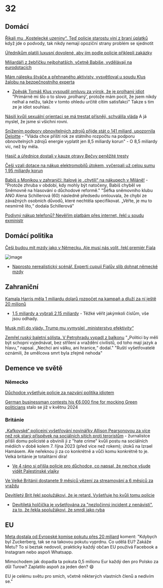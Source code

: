# 32

## Domácí

[Říkali mu „Kostelecké uzeniny“. Teď policie starostu viní z braní úplatků](https://www.seznamzpravy.cz/clanek/domaci-kauzy-rikali-mu-kostelecke-uzeniny-ted-policie-starostu-vini-z-brani-uplatku-264296) když jde o podvody, tak nikdy nemají opoziční strany problém se sjednotit

[Úředníkům platili luxusní dovolené, aby jim podle policie přiklepli zakázky](https://www.seznamzpravy.cz/clanek/domaci-kauzy-luxusni-zajezdy-a-milionove-zakazky-policie-popsala-novy-pripad-korupce-264401)

[Miliardáři z žebříčku nejbohatších, včetně Babiše, vydělávají na eurodotacích](https://www.novinky.cz/clanek/ekonomika-miliardari-z-zebricku-nejbohatsich-vcetne-babise-vydelavaji-na-eurodotacich-vsima-si-guardian-40496157)

[Mám nálepku štváče a přehnaného aktivisty, vysvětloval u soudu Klus žalobu na bezpečnostního experta](https://www.novinky.cz/clanek/domaci-mam-nalepku-stvace-a-prehnaneho-aktivisty-vysvetloval-u-soudu-klus-zalobu-na-bezpecnostniho-experta-40497195)
  *  [Zpěvák Tomáš Klus vysoudil omluvu za výrok, že je prolhaný idiot](https://www.idnes.cz/zpravy/revue/spolecnost/tomas-klus-zpevak-milan-mikulecky-expert-palestina-izrael-rozsudek.A241115_130937_lidicky_iri) "Primárně mi šlo o to slovo ‚prolhaný‘, protože mám pocit, že jsem nikdy nelhal a nelžu, takže v tomto ohledu určitě cítím satisfakci" Takze s tim ze je idiot souhlasi.

[Násilí kvůli sexuální orientaci se má trestat přísněji, schválila vláda](https://www.novinky.cz/clanek/domaci-nasili-kvuli-sexualni-orientaci-se-ma-trestat-prisneji-schvalila-vlada-40497204) A já myslel, že jsme si všichni rovni.

[Snížením podpory obnovitelných zdrojů přijde stát o 141 miliard, upozornila Deloitte](https://www.novinky.cz/clanek/ekonomika-snizenim-podpory-obnovitelnych-zdroju-prijde-stat-o-141-miliard-upozornila-deloitte-40497113) - "Vláda chce příští rok ze státního rozpočtu na podporu obnovitelných zdrojů energie vyplatit jen 8,5 miliardy korun" - O 8,5 miliardy víc, než by měla.

[Hasič a úřednice dostali v kauze otravy Bečvy peněžité tresty](https://www.novinky.cz/clanek/domaci-hasic-a-urednice-dostali-v-kauze-otravy-becvy-penezite-tresty-40497102#dop_ab_variant=0&dop_id=40497102&dop_req_id=6YzdtFImbAt-202411140831&dop_source_zone_name=novinky.web.nexttoart)

[Češi vzali dotace na nákup elektromobilů útokem, vyčerpali už celou sumu 1,95 miliardy korun](https://www.novinky.cz/clanek/auto-cesi-vzali-dotace-na-nakup-elektromobilu-utokem-vycerpali-uz-celou-sumu-195-miliardy-korun-40497153)

[Babiš s Monikou v zahraničí: Italové je „chytili“ na nákupech v Miláně!](https://www.blesk.cz/clanek/zpravy-politika/799554/babis-s-monikou-v-zahranici-italove-je-chytili-na-nakupech-v-milane.html) - "Protože zhruba v období, kdy mohly být natočeny, Babiš chyběl ve Sněmovně na hlasování o důchodové reformě." "Šéfka sněmovního klubu ANO Alena Schillerová (60) následně předsedu omlouvala, že chybí ze závažných osobních důvodů, které nechtěla specifikovat. „Věřte, je mu to nesmírně líto,“ dodala Schillerová"

[Podivný nákup telefonů? Nevěřím platbám přes internet, řekl u soudu exministr](https://www.idnes.cz/zpravy/domaci/katerina-blazkova-namestkyne-ministerstvo-obrany-mobilni-telefony-lubomir-metnar.A241114_102314_tv-domaci_iri)

## Domácí politika

[Češi budou mít mzdy jako v Německu. Ale musí nás volit, řekl premiér Fiala](https://www.idnes.cz/zpravy/domaci/premier-petr-fiala-mzdy-nemecko-volby-spolu.A241117_131809_domaci_misl)

![image](https://github.com/user-attachments/assets/bacc09a7-6821-471d-9f02-bca7efbb6224)

 * [Naprosto nerealistický scénář. Experti cupují Fialův slib dohnat německé mzdy](https://www.novinky.cz/clanek/ekonomika-naprosto-nerealisticky-scenar-experti-cupuji-fialuv-slib-dohnat-nemecke-mzdy-40497652)


## Zahraniční

[Kamala Harris měla 1 miliardu dolarů rozpočet na kampaň a dluží za ní ještě 20 milionů](https://m.economictimes.com/news/international/global-trends/kamala-harris-paid-1-million-to-oprah-winfrey-to-campaign-for-her-report/articleshow/115184191.cms)
 * [1,5 miliardy a vybrali 2,15 miliardy](https://www.seattletimes.com/nation-world/how-kamala-harris-burned-through-1-5-billion-in-15-weeks/) - Těžké věřit jakýmkoli číslům, vše jsou odhady.

[Musk míří do vlády. Trump mu vymyslel „ministerstvo efektivity“](https://www.idnes.cz/zpravy/zahranicni/usa-trump-administrativa-nominace-musk.A241113_061600_zahranicni_vajo)

[Zemřel ruský baletní sólista. V Petrohradu vypadl z balkonu](https://www.novinky.cz/clanek/valka-na-ukrajine-zemrel-rusky-baletni-solista-v-petrohradu-vypadl-z-balkonu-40497681) "„Politici by měli být schopni vyjednávat, bez střílení a vraždění civilistů, od toho mají jazyk a hlavu,“ napsal. „Nechci ani válku, ani hranice,“ dodal." "Ruští vyšetřovatelé oznámili, že umělcova smrt byla zřejmě nehoda"

## Demence ve světě

### Německo

[Důchodce vyšetřuje policie za nazvání politika idiotem](https://www.ft.com/content/27626fa8-3379-4b69-891d-379401675942)

[German businessman contests his €6,000 fine for mocking Green politicians](https://brusselssignal.eu/2024/03/german-businessman-contests-his-e6000-fine-for-mocking-green-politicians/) stalo se již v květnu 2024

### Británie

[„Kafkovské“ policejní vyšetřování novinářky Allison Pearsonovou za více než rok starý příspěvek na sociálních sítích proti teroristům](https://www.gbnews.com/news/allison-pearson-journalist-kafkaesque-police-investigation-launched-social-media-post) - žurnalistce přišli domu policisté a obvinili ji z "hate crime" kvůli postu na sociálních médiích v době kolem 7. října 2023 (před více než rokem); útoků na Izrael Hamásem. Ale neřeknou ji za co konkrétně a vůči komu konkrétně to je. Velká británie je totalitární díra!
 * [Ve 4 ráno si přišla policie pro důchodce, co napsal, že nechce všude vidět Palestinské vlajky](https://x.com/VividProwess/status/1857442312248267143)

[Ve Velké Británii dostanete 9 měsíců vězení za streamování a 6 měsíců za vraždu](https://x.com/iamyesyouareno/status/1857364514859024523)

[Devítiletý Brit řekl spolužákovi, že je retard. Vyšetřuje ho kvůli tomu policie](https://www.idnes.cz/zpravy/zahranicni/velka-britanie-policie-nenavistne-incidenty-deti.A241115_095801_zahranicni_kha)
 * [Devítiletá holčička je vyšetřována za "nezločinný incident z nenávisti", za to, že řekla spolužákovi, že smrdí jako ryba](https://x.com/visegrad24/status/1857515245251510764)

## EU

[Meta dostala od Evropské komise pokutu přes 20 miliard](https://www.novinky.cz/clanek/ekonomika-meta-dostala-od-evropske-komise-pokutu-pres-20-miliard-40497313) koment: "Kdybych byl Zuckerberg, tak se na takovou pokutu vyprdnu. Co udělá EU? Zakáže Metu? To si beztak nedovolí, prakticky každý občan EU používá Facebook a Instagram nebo aspoň Whatsapp.

Mimochodem jak dopadla ta pokuta 0,5 milionu Eur každý den pro Polsko za důl Turow? Zaplatilo aspoň za jeden den? 😄

EU je celému světu pro smích, včetně některých vlastních členů a nedivím se."
